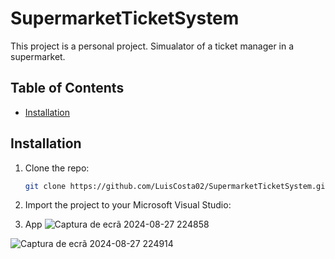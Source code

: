 # SupermarketTicketSystem

This project is a personal project.
Simualator of a ticket manager in a supermarket.

## Table of Contents

- [Installation](#installation)


## Installation


1. Clone the repo:
    ```sh
    git clone https://github.com/LuisCosta02/SupermarketTicketSystem.git
    ```
2. Import the project to your Microsoft Visual Studio:

3. App 
![Captura de ecrã 2024-08-27 224858](https://github.com/user-attachments/assets/e358e03a-ca42-4245-9629-dc7694c21ced)

![Captura de ecrã 2024-08-27 224914](https://github.com/user-attachments/assets/c1aef5d5-c307-46e3-8174-138fc6c0d51b)

    
